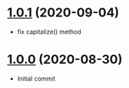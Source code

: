 <a name="1.0.1"></a>
# [1.0.1](https://github.com/flextype-components/strings) (2020-09-04)
* fix capitalize() method

<a name="1.0.0"></a>
# [1.0.0](https://github.com/flextype-components/strings) (2020-08-30)
* Initial commit
